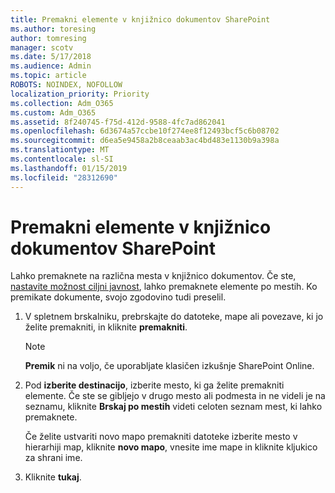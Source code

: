```yaml
---
title: Premakni elemente v knjižnico dokumentov SharePoint
ms.author: toresing
author: tomresing
manager: scotv
ms.date: 5/17/2018
ms.audience: Admin
ms.topic: article
ROBOTS: NOINDEX, NOFOLLOW
localization_priority: Priority
ms.collection: Adm_O365
ms.custom: Adm_O365
ms.assetid: 8f240745-f75d-412d-9588-4fc7ad862041
ms.openlocfilehash: 6d3674a57ccbe10f274ee8f12493bcf5c6b08702
ms.sourcegitcommit: d6ea5e9458a2b8ceaab3ac4bd483e1130b9a398a
ms.translationtype: MT
ms.contentlocale: sl-SI
ms.lasthandoff: 01/15/2019
ms.locfileid: "28312690"
---
```

# <a name="move-items-in-a-sharepoint-document-library"></a>Premakni elemente v knjižnico dokumentov SharePoint

Lahko premaknete na različna mesta v knjižnico dokumentov. Če ste, [nastavite možnost ciljni javnost](https://go.microsoft.com/fwlink/?linkid=622980), lahko premaknete elemente po mestih. Ko premikate dokumente, svojo zgodovino tudi preselil.
  
1. V spletnem brskalniku, prebrskajte do datoteke, mape ali povezave, ki jo želite premakniti, in kliknite **premakniti**.
    
    > [!NOTE]
    > **Premik** ni na voljo, če uporabljate klasičen izkušnje SharePoint Online. 
  
2. Pod **izberite destinacijo**, izberite mesto, ki ga želite premakniti elemente. Če ste se gibljejo v drugo mesto ali podmesta in ne videli je na seznamu, kliknite **Brskaj po mestih** videti celoten seznam mest, ki lahko premaknete. 
    
    Če želite ustvariti novo mapo premakniti datoteke izberite mesto v hierarhiji map, kliknite **novo mapo**, vnesite ime mape in kliknite kljukico za shrani ime.
    
3. Kliknite **tukaj**.
    

